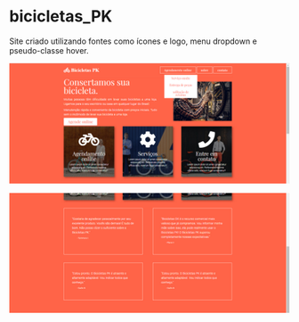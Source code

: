 # bicicletas_PK
Site criado utilizando fontes como ícones e logo, menu dropdown e pseudo-classe hover.

![](https://github.com/Pedrocfms/bicicletas_PK/blob/master/imagem_site_1.jpg)

![](https://github.com/Pedrocfms/bicicletas_PK/blob/master/imagem_site_2.jpg)

